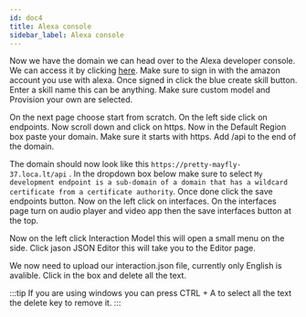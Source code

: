 ```yaml
---
id: doc4
title: Alexa console
sidebar_label: Alexa console
---
```


Now we have the domain we can head over to the Alexa developer console. We can access it by clicking [here](https://developer.amazon.com/alexa/console/ask).
Make sure to sign in with the amazon account you use with alexa. Once signed in click the blue create skill button. Enter a skill name this can be anything. Make sure custom model and Provision your own are selected.

On the next page choose start from scratch.  On the left side click on endpoints. Now scroll down and click on https. Now in the Default Region box paste your domain. Make sure it starts with https. Add /api to the end of the domain. 

The domain should now look like this ``` https://pretty-mayfly-37.loca.lt/api ``` . In the dropdown box below make sure to select  ``` My development endpoint is a sub-domain of a domain that has a wildcard certificate from a certificate authority ```.
Once done click the save endpoints button. Now on the left click on interfaces. On the interfaces page turn on audio player and video app then the save interfaces button at the top.

Now on the left click Interaction Model this will open a small menu on the side. Click jason JSON Editor this will take you to the Editor page. 

We now need to upload our interaction.json file, currently only English is avalible. Click in the box and delete all the text.

:::tip 
If you are using windows you can press CTRL + A to select all the text the delete key to remove it.
:::


